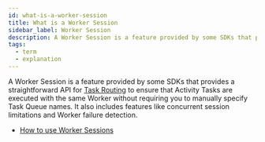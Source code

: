 ```yaml
---
id: what-is-a-worker-session
title: What is a Worker Session
sidebar_label: Worker Session
description: A Worker Session is a feature provided by some SDKs that provides a straightforward way to ensure that Activity Tasks are executed with the same Worker without requiring you to manually specify Task Queue names.
tags:
  - term
  - explanation
---
```


A Worker Session is a feature provided by some SDKs that provides a straightforward API for [Task Routing](/concepts/what-is-task-routing) to ensure that Activity Tasks are executed with the same Worker without requiring you to manually specify Task Queue names. It also includes features like concurrent session limitations and Worker failure detection.

- [How to use Worker Sessions](/app-dev-context/worker-sessions)
